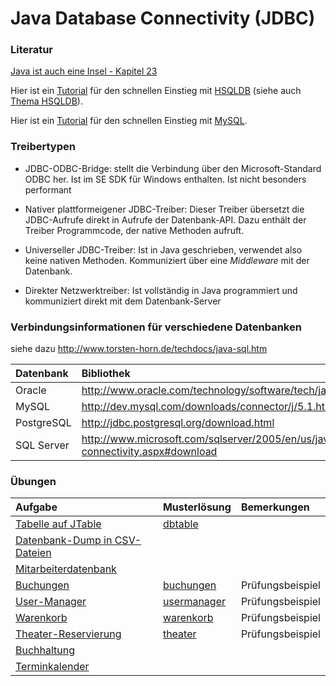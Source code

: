 # Java Database Connectivity (JDBC) #

### Literatur ###
[Java ist auch eine Insel - Kapitel 23](http://openbook.galileocomputing.de/javainsel8/javainsel_23_001.htm#mj63630f244505c8e2db0858d193104898)

Hier ist ein [Tutorial](tuturial_jdbc_hsqldb.md) für den schnellen Einstieg mit [HSQLDB](http://www.hsqldb.org) (siehe auch [Thema HSQLDB](thema_jdbc_hsqldb.md)).

Hier ist ein [Tutorial](tutorial_jdbc_mysql.md) für den schnellen Einstieg mit [MySQL](http://www.mysql.de).

### Treibertypen ###

  * JDBC-ODBC-Bridge: stellt die Verbindung über den Microsoft-Standard ODBC her. Ist im SE SDK für Windows enthalten. Ist nicht besonders performant

  * Nativer plattformeigener JDBC-Treiber: Dieser Treiber übersetzt die JDBC-Aufrufe direkt in Aufrufe der Datenbank-API. Dazu enthält der Treiber Programmcode, der native Methoden aufruft.

  * Universeller JDBC-Treiber: Ist in Java geschrieben, verwendet also keine nativen Methoden. Kommuniziert über eine _Middleware_ mit der Datenbank.

  * Direkter Netzwerktreiber: Ist vollständig in Java programmiert und kommuniziert direkt mit dem Datenbank-Server


### Verbindungsinformationen für verschiedene Datenbanken ###

siehe dazu http://www.torsten-horn.de/techdocs/java-sql.htm

| **Datenbank** | **Bibliothek** | **Treiber-Klasse** | **URL** |
|:--------------|:---------------|:-------------------|:--------|
| Oracle | http://www.oracle.com/technology/software/tech/java/sqlj_jdbc/index.html | oracle.jdbc.driver.OracleDriver | jdbc:oracle:thin:@MyDbComputerNameOrIP:1521:ORCL |
| MySQL | http://dev.mysql.com/downloads/connector/j/5.1.html | com.mysql.jdbc.Driver | jdbc:mysql://MyDbComputerNameOrIP:3306/myDatabaseName |
| PostgreSQL | http://jdbc.postgresql.org/download.html | org.postgresql.Driver | jdbc:postgresql://MyDbComputerNameOrIP/myDatabaseName|
| SQL Server | http://www.microsoft.com/sqlserver/2005/en/us/java-database-connectivity.aspx#download | com.microsoft.jdbc.sqlserver.SQLServerDriver | jdbc:microsoft:sqlserver://MyDbComputerNameOrIP:1433 |





### Übungen ###
| **Aufgabe** | **Musterlösung** | **Bemerkungen** |
|:------------|:------------------|:----------------|
| [Tabelle auf JTable](uebung_jdbc_dbtable.md) | [dbtable](http://code.google.com/p/pr-gse/source/browse/#svn/trunk/uebungen/musterloesungen/src/dbtable) |  |
| [Datenbank-Dump in CSV-Dateien](uebung_jdbc_csv.md) |  |  |
| [Mitarbeiterdatenbank](uebung_jdbc_mitarbeiter.md) |  |  |
| [Buchungen](uebung_jdbc_buchungen.md) | [buchungen](http://code.google.com/p/pr-gse/source/browse/#svn/trunk/uebungen/musterloesungen/src/buchungen) | Prüfungsbeispiel |
| [User-Manager](uebung_jdbc_usermanager.md) | [usermanager](http://code.google.com/p/pr-gse/source/browse/#svn/trunk/uebungen/musterloesungen/src/usermanager) | Prüfungsbeispiel |
| [Warenkorb](uebung_jdbc_warenkorb.md) | [warenkorb](http://code.google.com/p/pr-gse/source/browse/#svn/trunk/uebungen/musterloesungen/src/warenkorb) | Prüfungsbeispiel |
| [Theater-Reservierung](uebung_jdbc_theater.md) | [theater](http://code.google.com/p/pr-gse/source/browse/#svn/trunk/uebungen/musterloesungen/src/theater) | Prüfungsbeispiel |
| [Buchhaltung](uebung_jdbc_buchhaltung.md) |  |  |
| [Terminkalender](uebung_jdbc_terminkalender.md) |  |  |